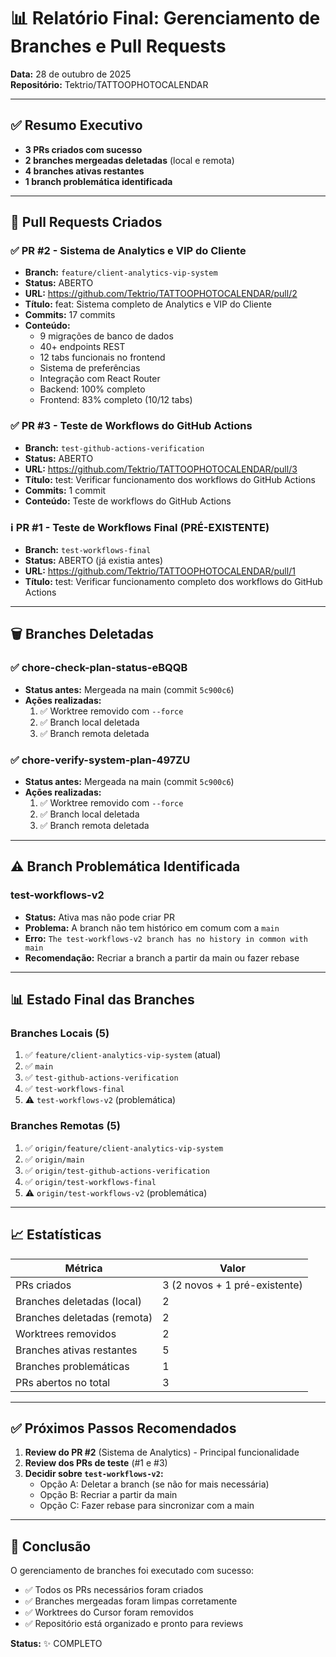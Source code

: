# 📊 Relatório Final: Gerenciamento de Branches e Pull Requests

**Data:** 28 de outubro de 2025  
**Repositório:** Tektrio/TATTOOPHOTOCALENDAR

---

## ✅ Resumo Executivo

- **3 PRs criados com sucesso**
- **2 branches mergeadas deletadas** (local e remota)
- **4 branches ativas restantes**
- **1 branch problemática identificada**

---

## 📝 Pull Requests Criados

### ✅ PR #2 - Sistema de Analytics e VIP do Cliente
- **Branch:** `feature/client-analytics-vip-system`
- **Status:** ABERTO
- **URL:** https://github.com/Tektrio/TATTOOPHOTOCALENDAR/pull/2
- **Título:** feat: Sistema completo de Analytics e VIP do Cliente
- **Commits:** 17 commits
- **Conteúdo:**
  - 9 migrações de banco de dados
  - 40+ endpoints REST
  - 12 tabs funcionais no frontend
  - Sistema de preferências
  - Integração com React Router
  - Backend: 100% completo
  - Frontend: 83% completo (10/12 tabs)

### ✅ PR #3 - Teste de Workflows do GitHub Actions
- **Branch:** `test-github-actions-verification`
- **Status:** ABERTO
- **URL:** https://github.com/Tektrio/TATTOOPHOTOCALENDAR/pull/3
- **Título:** test: Verificar funcionamento dos workflows do GitHub Actions
- **Commits:** 1 commit
- **Conteúdo:** Teste de workflows do GitHub Actions

### ℹ️ PR #1 - Teste de Workflows Final (PRÉ-EXISTENTE)
- **Branch:** `test-workflows-final`
- **Status:** ABERTO (já existia antes)
- **URL:** https://github.com/Tektrio/TATTOOPHOTOCALENDAR/pull/1
- **Título:** test: Verificar funcionamento completo dos workflows do GitHub Actions

---

## 🗑️ Branches Deletadas

### ✅ chore-check-plan-status-eBQQB
- **Status antes:** Mergeada na main (commit `5c900c6`)
- **Ações realizadas:**
  1. ✅ Worktree removido com `--force`
  2. ✅ Branch local deletada
  3. ✅ Branch remota deletada

### ✅ chore-verify-system-plan-497ZU
- **Status antes:** Mergeada na main (commit `5c900c6`)
- **Ações realizadas:**
  1. ✅ Worktree removido com `--force`
  2. ✅ Branch local deletada
  3. ✅ Branch remota deletada

---

## ⚠️ Branch Problemática Identificada

### test-workflows-v2
- **Status:** Ativa mas não pode criar PR
- **Problema:** A branch não tem histórico em comum com a `main`
- **Erro:** `The test-workflows-v2 branch has no history in common with main`
- **Recomendação:** Recriar a branch a partir da main ou fazer rebase

---

## 📊 Estado Final das Branches

### Branches Locais (5)
1. ✅ `feature/client-analytics-vip-system` (atual)
2. ✅ `main`
3. ✅ `test-github-actions-verification`
4. ✅ `test-workflows-final`
5. ⚠️ `test-workflows-v2` (problemática)

### Branches Remotas (5)
1. ✅ `origin/feature/client-analytics-vip-system`
2. ✅ `origin/main`
3. ✅ `origin/test-github-actions-verification`
4. ✅ `origin/test-workflows-final`
5. ⚠️ `origin/test-workflows-v2` (problemática)

---

## 📈 Estatísticas

| Métrica | Valor |
|---------|-------|
| PRs criados | 3 (2 novos + 1 pré-existente) |
| Branches deletadas (local) | 2 |
| Branches deletadas (remota) | 2 |
| Worktrees removidos | 2 |
| Branches ativas restantes | 5 |
| Branches problemáticas | 1 |
| PRs abertos no total | 3 |

---

## ✅ Próximos Passos Recomendados

1. **Review do PR #2** (Sistema de Analytics) - Principal funcionalidade
2. **Review dos PRs de teste** (#1 e #3)
3. **Decidir sobre `test-workflows-v2`:**
   - Opção A: Deletar a branch (se não for mais necessária)
   - Opção B: Recriar a partir da main
   - Opção C: Fazer rebase para sincronizar com a main

---

## 🎯 Conclusão

O gerenciamento de branches foi executado com sucesso:
- ✅ Todos os PRs necessários foram criados
- ✅ Branches mergeadas foram limpas corretamente
- ✅ Worktrees do Cursor foram removidos
- ✅ Repositório está organizado e pronto para reviews

**Status:** ✨ COMPLETO

